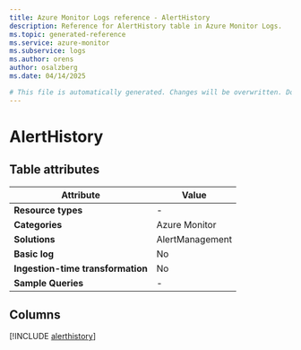 ```yaml
---
title: Azure Monitor Logs reference - AlertHistory
description: Reference for AlertHistory table in Azure Monitor Logs.
ms.topic: generated-reference
ms.service: azure-monitor
ms.subservice: logs
ms.author: orens
author: osalzberg
ms.date: 04/14/2025

# This file is automatically generated. Changes will be overwritten. Do not change this file directly.
---
```


# AlertHistory




## Table attributes

|Attribute|Value|
|---|---|
|**Resource types**|-|
|**Categories**|Azure Monitor|
|**Solutions**| AlertManagement|
|**Basic log**|No|
|**Ingestion-time transformation**|No|
|**Sample Queries**|-|



## Columns
  
[!INCLUDE [alerthistory](~/reusable-content/ce-skilling/azure/includes/azure-monitor/reference/tables/alerthistory-include.md)]
